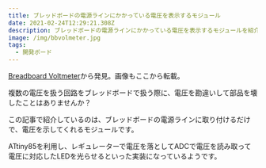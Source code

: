 ```yaml
---
title: ブレッドボードの電源ラインにかかっている電圧を表示するモジュール
date: 2021-02-24T12:29:21.308Z
description: ブレッドボードの電源ラインにかかっている電圧を表示するモジュールを紹介します。
image: /img/bbvolmeter.jpg
tags:
  - 開発ボード
---
```

[Breadboard Voltmeter](https://hackaday.io/project/177768-breadboard-voltmeter)から発見。画像もここから転載。

複数の電圧を扱う回路をブレッドボードで扱う際に、電圧を勘違いして部品を壊したことはありませんか？

この記事で紹介しているのは、ブレッドボードの電源ラインに取り付けるだけで、電圧を示してくれるモジュールです。

ATtiny85を利用し、レギュレーターで電圧を落としてADCで電圧を読み取って電圧に対応したLEDを光らせるといった実装になっているようです。
